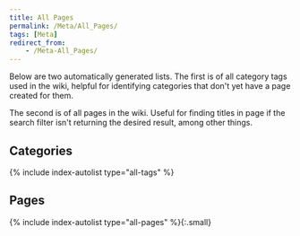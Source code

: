 ```yaml
---
title: All Pages
permalink: /Meta/All_Pages/
tags: [Meta]
redirect_from:
    - /Meta-All_Pages/
---
```


Below are two automatically generated lists. The first is of all category tags used in the wiki, helpful for identifying categories that don't yet have a page created for them.

The second is of all pages in the wiki. Useful for finding titles in page if the search filter isn't returning the desired result, among other things. 

## Categories

{% include index-autolist type="all-tags" %}

## Pages

{% include index-autolist type="all-pages" %}{:.small}